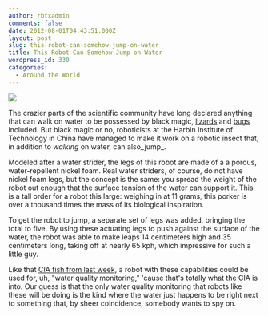 ```yaml
---
author: rbtxadmin
comments: false
date: 2012-08-01T04:43:51.000Z
layout: post
slug: this-robot-can-somehow-jump-on-water
title: This Robot Can Somehow Jump on Water
wordpress_id: 330
categories:
  - Around the World
---
```


![](http://spectrum.ieee.org/img/072512strideracs-1343699438177.jpg)

The crazier parts of the scientific community have long declared anything that can walk on water to be possessed by black magic, [lizards](http://en.wikipedia.org/wiki/Basilisk_lizard) and [bugs](http://en.wikipedia.org/wiki/Water_strider) included. But black magic or no, roboticists at the Harbin Institute of Technology in China have managed to make it work on a robotic insect that, in addition to _walking_ on water, can also_jump_.

Modeled after a water strider, the legs of this robot are made of a a porous, water-repellent nickel foam. Real water striders, of course, do not have nickel foam legs, but the concept is the same: you spread the weight of the robot out enough that the surface tension of the water can support it. This is a tall order for a robot this large: weighing in at 11 grams, this porker is over a thousand times the mass of its biological inspiration.

To get the robot to jump, a separate set of legs was added, bringing the total to five. By using these actuating legs to push against the surface of the water, the robot was able to make leaps 14 centimeters high and 35 centimeters long, taking off at nearly 65 kph, which impressive for such a little guy.

Like that [CIA fish from last week](http://spectrum.ieee.org/automaton/robotics/military-robots/video-friday-the-cias-declassified-robotic-spy-critters), a robot with these capabilities could be used for, uh, "water quality monitoring," 'cause that's totally what the CIA is into. Our guess is that the only water quality monitoring that robots like these will be doing is the kind where the water just happens to be right next to something that, by sheer coincidence, somebody wants to spy on.

